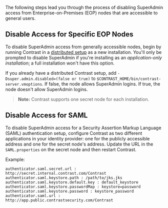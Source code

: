 <!--
title: "Disable SuperAdmin Access for EOP Nodes"
description: "EOP guide for disabling SuperAdmin accounts"
tags: "SuperAdmin EOP disable permissions"
-->

The following steps lead you through the process of disabling SuperAdmin access from Enterprise-on-Premises (EOP) nodes that are accessible to general users.  

## Disable Access for Specific EOP Nodes

To disable SuperAdmin access from generally accessible nodes, begin by running Contrast in a [distributed setup](https://docs.contrastsecurity.com/admin_tsinstall.html#dist) as a new installation. You'll only be prompted to disable SuperAdmin if you're installing as an *application-only installation*; a full installation won't have this option.

If you already have a distributed Contrast setup, add `-Dsuper.admin.disabled=(false or true)` to `$CONTRAST_HOME/bin/contrast-server.vmoptions`. If false, the node allows SuperAdmin logins. If true, the node doesn't allow SuperAdmin logins. 

>**Note:** Contrast supports one secret node for each installation.

## Disable Access for SAML 

To disable SuperAdmin access for a Security Assertion Markup Language (SAML) authentication setup, configure Contrast as two different applications in your identity provider: one for the publicly accessible address and one for the secret node's address. Update the URL in the `SAML.properties` on the secret node and then restart Contrast. 

Example:

```
authenticator.saml.secret.url : http://secret.internal.contrast.com/Contrast
authenticator.saml.keystore.path : /path/to/jks.jks
authenticator.saml.keystore.default.key : default_keystore
authenticator.saml.keystore.passwordMap : keystore=password
authenticator.saml.keystore.password : keystore_password
authenticator.saml.url : http://app.public.contrastsecurity.com/Contrast

```